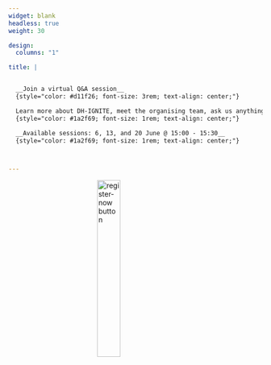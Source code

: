 ```yaml
---
widget: blank
headless: true
weight: 30

design:
  columns: "1"

title: | 


  __Join a virtual Q&A session__
  {style="color: #d11f26; font-size: 3rem; text-align: center;"}

  Learn more about DH-IGNITE, meet the organising team, ask us anything
  {style="color: #1a2f69; font-size: 1rem; text-align: center;"}

  __Available sessions: 6, 13, and 20 June @ 15:00 - 15:30__
  {style="color: #1a2f69; font-size: 1rem; text-align: center;"}



---
```


<a href="https://www.eventbrite.com/e/dh-ignite-qa-session-tickets-643683333177"><img 
    style="display: block; 
           margin-left: auto;
           margin-right: auto;
           width: 30%;"
    src="register-now.png" 
    alt="register-now button"
    target="_blank">
</img></a>